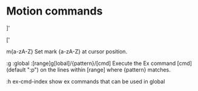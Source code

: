 # Motion commands
]'

['

m{a-zA-Z}
Set mark {a-zA-Z} at cursor position.

:g :global
:[range]g[lobal]/{pattern}/[cmd]
Execute the Ex command [cmd] (default ":p") on the lines within [range] where {pattern} matches.

:h ex-cmd-index
show ex commands that can be used in global
